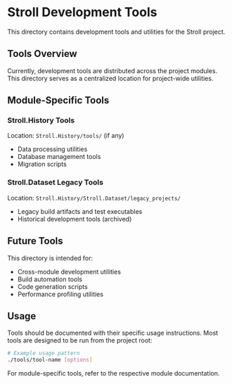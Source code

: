 # Stroll Development Tools

This directory contains development tools and utilities for the Stroll project.

## Tools Overview

Currently, development tools are distributed across the project modules. This directory serves as a centralized location for project-wide utilities.

## Module-Specific Tools

### Stroll.History Tools
Location: `Stroll.History/tools/` (if any)

- Data processing utilities
- Database management tools
- Migration scripts

### Stroll.Dataset Legacy Tools
Location: `Stroll.History/Stroll.Dataset/legacy_projects/`

- Legacy build artifacts and test executables
- Historical development tools (archived)

## Future Tools

This directory is intended for:
- Cross-module development utilities
- Build automation tools  
- Code generation scripts
- Performance profiling utilities

## Usage

Tools should be documented with their specific usage instructions. Most tools are designed to be run from the project root:

```bash
# Example usage pattern
./tools/tool-name [options]
```

For module-specific tools, refer to the respective module documentation.